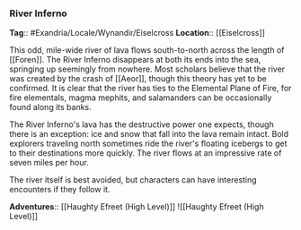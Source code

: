 ### River Inferno
**Tag**:: #Exandria/Locale/Wynandir/Eiselcross
**Location**:: [[Eiselcross]]

This odd, mile-wide river of lava flows south-to-north across the length of [[Foren]]. The River Inferno disappears at both its ends into the sea, springing up seemingly from nowhere. Most scholars believe that the river was created by the crash of [[Aeor]], though this theory has yet to be confirmed. It is clear that the river has ties to the Elemental Plane of Fire, for fire elementals, magma mephits, and salamanders can be occasionally found along its banks.

The River Inferno's lava has the destructive power one expects, though there is an exception: ice and snow that fall into the lava remain intact. Bold explorers traveling north sometimes ride the river's floating icebergs to get to their destinations more quickly. The river flows at an impressive rate of seven miles per hour.

The river itself is best avoided, but characters can have interesting encounters if they follow it.

**Adventures**:: [[Haughty Efreet (High Level)]]
![[Haughty Efreet (High Level)]]